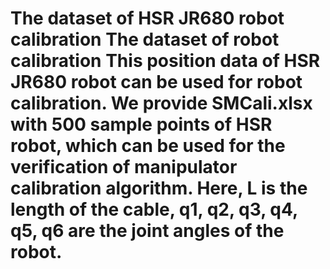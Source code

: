 # The dataset of HSR JR680 robot calibration The dataset of robot calibration This position data of HSR JR680 robot can be used for robot calibration. We provide SMCali.xlsx with 500 sample points of HSR robot, which can be used for the verification of manipulator calibration algorithm.  Here, L is the length of the cable, q1, q2, q3, q4, q5, q6 are the joint angles of the robot.
